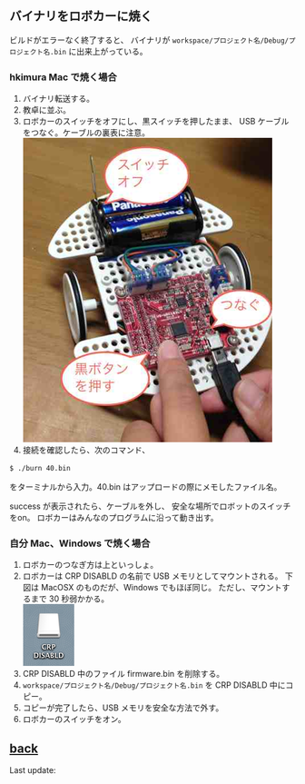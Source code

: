 ## バイナリをロボカーに焼く

ビルドがエラーなく終了すると、
バイナリが `workspace/プロジェクト名/Debug/プロジェクト名.bin` に出来上がっている。

### hkimura Mac で焼く場合

1. バイナリ転送する。
1. 教卓に並ぶ。
1. ロボカーのスイッチをオフにし、黒スイッチを押したまま、
USB ケーブルをつなぐ。ケーブルの裏表に注意。<br>
![connect](images/connect.jpg)
1. 接続を確認したら、次のコマンド、
````sh
$ ./burn 40.bin
````
をターミナルから入力。40.bin はアップロードの際にメモしたファイル名。

success が表示されたら、ケーブルを外し、
安全な場所でロボットのスイッチをon。
ロボカーはみんなのプログラムに沿って動き出す。

### 自分 Mac、Windows で焼く場合

1. ロボカーのつなぎ方は上といっしょ。
2. ロボカーは CRP DISABLD の名前で USB メモリとしてマウントされる。
下図は MacOSX のものだが、Windows でもほぼ同じ。
ただし、マウントするまで 30 秒弱かかる。<br>
    ![mount](images/crp_disabld.png)
3. CRP DISABLD 中のファイル firmware.bin を削除する。
4. `workspace/プロジェクト名/Debug/プロジェクト名.bin` を CRP DISABLD 中にコピー。
5. コピーが完了したら、USB メモリを安全な方法で外す。
6. ロボカーのスイッチをオン。


[back](../index.html)
----
Last update: <script>document.write(document.lastModified);</script>
